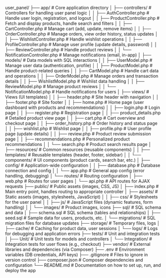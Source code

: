 user_panel/
├── app/                             # Core application directory
│   ├── controllers/                 # Controllers for handling user panel logic
│   │   ├── AuthController.php       # Handle user login, registration, and logout
│   │   ├── ProductController.php    # Fetch and display products, handle search and filters
│   │   ├── CartController.php       # Manage cart (add, update, remove items)
│   │   ├── OrderController.php      # Manage orders, view order history, status updates
│   │   ├── WishlistController.php   # Handle wishlist operations
│   │   ├── ProfileController.php    # Manage user profile (update details, password)
│   │   ├── ReviewController.php     # Handle product reviews
│   │   └── NotificationController.php # Manage notifications (email, in-app)
│   ├── models/                      # Data models with SQL interactions
│   │   ├── UserModel.php            # Manage user data (authentication, profile)
│   │   ├── ProductModel.php         # Handle product-related queries
│   │   ├── CartModel.php            # Handle cart data and operations
│   │   ├── OrderModel.php           # Manage orders and transaction details
│   │   ├── WishlistModel.php        # Wishlist data handling
│   │   ├── ReviewModel.php          # Manage product reviews
│   │   └── NotificationModel.php    # Handle notifications for users
│   ├── views/                       # Views (UI templates)
│   │   ├── header.php               # Site header with navigation
│   │   ├── footer.php               # Site footer
│   │   ├── home.php                 # Home page (user dashboard with products and recommendations)
│   │   ├── login.php                # Login page
│   │   ├── register.php             # Registration page
│   │   ├── product_details.php      # Detailed product view page
│   │   ├── cart.php                 # Cart overview and checkout page
│   │   ├── order_history.php        # Order history and status page
│   │   ├── wishlist.php             # Wishlist page
│   │   ├── profile.php              # User profile page (update details)
│   │   ├── review.php               # Product review submission page
│   │   ├── recommendations.php      # Personalized product recommendations
│   │   └── search.php               # Product search results page
│   ├── resources/                   # Common resources (reusable components)
│   │   ├── templates/               # Reusable templates (header, footer, sidebar)
│   │   └── components/              # UI components (product cards, search bar, etc.)
│   ├── config/                      # Application-wide configuration
│   │   ├── database.php             # Database connection and config
│   │   └── app.php                  # General app config (error handling, debugging)
│   └── routes/                      # Routing configuration
│       ├── web.php                  # Routes for user pages
│       └── api.php                  # API routes for AJAX requests
├── public/                          # Public assets (images, CSS, JS)
│   ├── index.php                    # Main entry point, handles routing to appropriate controller
│   ├── assets/                      # Static assets (images, stylesheets, JavaScript)
│   │   ├── css/                     # Stylesheets for the user panel
│   │   ├── js/                      # JavaScript files (dynamic features, form handling)
│   │   └── images/                  # Product images, icons
├── sql/                             # SQL schema and data
│   ├── schema.sql                   # SQL schema (tables and relationships)
│   ├── seed.sql                     # Sample data for users, products, etc.
│   └── migrations/                  # SQL migration files for database updates
├── storage/                         # Temporary files, logs
│   ├── cache/                       # Caching for product data, user sessions
│   └── logs/                        # Logs for debugging and application errors
├── tests/                           # Unit and integration tests
│   ├── Unit/                        # Unit tests for models and controllers
│   └── Integration/                 # Integration tests for user flows (e.g., checkout)
├── vendor/                          # External libraries and dependencies (via Composer)
├── .env                             # Environment variables (DB credentials, API keys)
├── .gitignore                       # Files to ignore in version control
├── composer.json                    # Composer dependencies and configuration
└── README.md                        # Documentation on how to set up, run, and deploy the app
